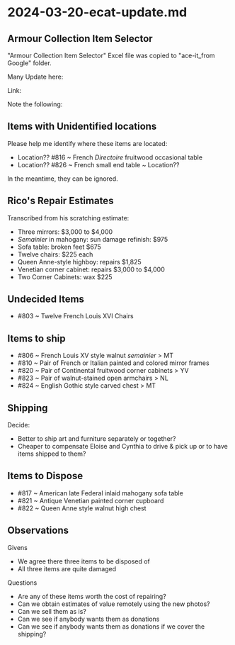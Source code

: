 # 2024-03-20-ecat-update.md

## Armour Collection Item Selector

"Armour Collection Item Selector" Excel file was copied to "ace-it_from Google" folder.

Many Update here:

Link:

Note the following:

## Items with Unidentified locations

Please help me identify where these items are located:

* Location?? #816 ~ French *Directoire* fruitwood occasional table
* Location?? #826 ~ French small end table ~ Location??

In the meantime, they can be ignored.

## Rico's Repair Estimates

Transcribed from his scratching estimate:

* Three mirrors: $3,000 to $4,000
* _Semainier_ in mahogany: sun damage refinish: $975
* Sofa table: broken feet $675
* Twelve chairs: $225 each
* Queen Anne-style highboy: repairs $1,825
* Venetian corner cabinet: repairs $3,000 to $4,000
* Two Corner Cabinets: wax $225

## Undecided Items

* #803 ~ Twelve French Louis XVI Chairs

## Items to ship

* #806 ~ French Louis XV style walnut *semainier* > MT
* #810 ~ Pair of French or Italian painted and colored mirror frames
* #820 ~ Pair of Continental fruitwood corner cabinets > YV
* #823 ~ Pair of walnut-stained open armchairs > NL
* #824 ~ English Gothic style carved chest > MT

## Shipping

Decide:

* Better to ship art and furniture separately or together?
* Cheaper to compensate Eloise and Cynthia to drive & pick up or to have items shipped to them?

## Items to Dispose

* #817 ~ American late Federal inlaid mahogany sofa table
* #821 ~ Antique Venetian painted corner cupboard
* #822 ~ Queen Anne style walnut high chest

## Observations

Givens

* We agree there three items to be disposed of
* All three items are quite damaged

Questions

* Are any of these items worth the cost of repairing?
* Can we obtain estimates of value remotely using the new photos?
* Can we sell them as is?
* Can we see if anybody wants them as donations
* Can we see if anybody wants them as donations if we cover the shipping?


